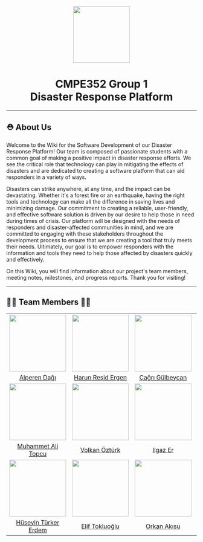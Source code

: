 <div align="center"><img src="https://user-images.githubusercontent.com/83069560/230832649-1788da25-6212-40a5-8eff-40955922ab59.png" alt="" width="150px" height="150px"><h1> CMPE352 Group 1 <br/> Disaster Response Platform </h1></div>

***

## ⛑ About Us 
Welcome to the Wiki for the Software Development of our Disaster Response Platform! Our team is composed of passionate students with a common goal of making a positive impact in disaster response efforts. We see the critical role that technology can play in mitigating the effects of disasters and are dedicated to creating a software platform that can aid responders in a variety of ways.

Disasters can strike anywhere, at any time, and the impact can be devastating. Whether it's a forest fire or an earthquake, having the right tools and technology can make all the difference in saving lives and minimizing damage. Our commitment to creating a reliable, user-friendly, and effective software solution is driven by our desire to help those in need during times of crisis. Our platform will be designed with the needs of responders and disaster-affected communities in mind, and we are committed to engaging with these stakeholders throughout the development process to ensure that we are creating a tool that truly meets their needs. Ultimately, our goal is to empower responders with the information and tools they need to help those affected by disasters quickly and effectively. 

On this Wiki, you will find information about our project's team members, meeting notes, milestones, and progress reports. Thank you for visiting!

***

## 👩‍💻 Team Members 👨‍💻 

<table>
  <tbody align="center">
    <tr>
      <td>
        <img width="150" height="150" src="https://avatars.githubusercontent.com/u/111731140?s=400&u=027ee8298b5f81ade0880eaa1b429740d843a0a8&v=4">
      </td>
      <td>
        <img width="150" height="150" src="https://user-images.githubusercontent.com/83069560/224148461-c4d096de-a362-4209-988b-3705fab42589.jpeg">
      </td>
      <td>
        <img width="150" height="150" src="https://user-images.githubusercontent.com/87599787/224790359-a52a8362-55fc-4c6e-b494-ebfa6a8496a2.png">
      </td>
      <td>
        <img width="150" height="150" src="https://avatars.githubusercontent.com/u/67320250?v=4">
      </td>
    </tr>
    <tr>
      <td><a href="https://github.com/bounswe/bounswe2023group1/wiki/Alperen-Dağı">Alperen Dağı</a></td>
      <td><a href="https://github.com/bounswe/bounswe2023group1/wiki/Harun-Reşid-Ergen">Harun Reşid Ergen</a></td>
      <td><a href="https://github.com/bounswe/bounswe2023group1/wiki/Çağrı-Gülbeycan">Çağrı Gülbeycan</a></td>
      <td><a href="https://github.com/bounswe/bounswe2023group1/wiki/Kübra-Aksu">Kübra Aksu</a></td>
    </tr>
    <tr>
      <td>
        <img width="150" height="150" src="https://user-images.githubusercontent.com/42305974/224564343-d4642edd-0319-4d38-bebb-065b3bece948.jpeg">
      </td>
      <td>
        <img width="150" height="150" src="https://user-images.githubusercontent.com/120525540/224485819-3d31d363-6ae8-41d2-a387-26b805cb29cb.jpeg">
      </td>
      <td>
        <img width="150" height="150" src="https://avatars.githubusercontent.com/u/7621539">
      </td>
      <td>
        <img width="150" height="150" src="https://avatars.githubusercontent.com/u/85035781?s=400&u=3ff7c29503e0d91021a7bf1a3b63668974210cb8&v=4">
      </td>
    </tr>
    <tr>
      <td><a href="https://github.com/bounswe/bounswe2023group1/wiki/Muhammet-Ali-Topcu">Muhammet Ali Topcu</a></td>
      <td><a href="https://github.com/bounswe/bounswe2023group1/wiki/Volkan-Öztürk">Volkan Öztürk</a></td>
      <td><a href="https://github.com/bounswe/bounswe2023group1/wiki/Ilgaz-Er">Ilgaz Er</a></td>
      <td><a href="https://github.com/bounswe/bounswe2023group1/wiki/Furkan-Bülbül">Furkan Bülbül</a></td>
    </tr>
    <tr>
      <td>
        <img width="150" height="150" src="https://www.linkpicture.com/q/turker_profile.jpeg">
      </td>
     <td>
      <img width="150" height="150" src="https://avatars.githubusercontent.com/u/47911063?s=400&u=d79dc3fded468865ef93e35aac18b7b7b10442f0&v=4">
      </td>
      <td>
      <img width="150" height="150" src="https://avatars.githubusercontent.com/u/36167517?v=4">
      </td>
    </tr>
    <tr>
      <td><a href="https://github.com/bounswe/bounswe2023group1/wiki/H%C3%BCseyin-T%C3%BCrker-Erdem">Hüseyin Türker Erdem</a></td>
      <td><a href="https://github.com/bounswe/bounswe2023group1/wiki/Elif-Tokluo%C4%9Flu">Elif Tokluoğlu</a></td>
      <td><a href="https://github.com/bounswe/bounswe2023group1/wiki/Orkan-Akısu">Orkan Akısu</a></td>
    </tr>
   
  </tbody>
</table>
